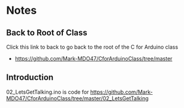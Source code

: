 # Notes

## Back to Root of Class
Click this link to back to go back to the root of the C for Arduino class
- https://github.com/Mark-MDO47/CforArduinoClass/tree/master


## Introduction
02_LetsGetTalking.ino is code for https://github.com/Mark-MDO47/CforArduinoClass/tree/master/02_LetsGetTalking
